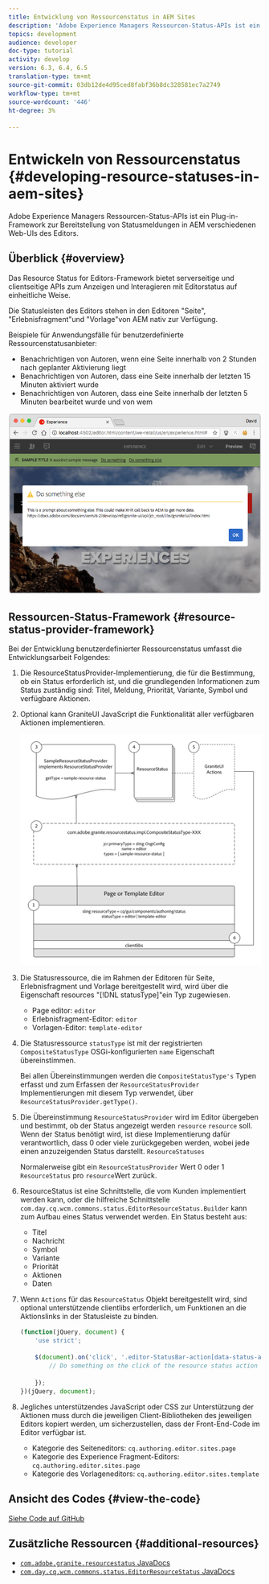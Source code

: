 ```yaml
---
title: Entwicklung von Ressourcenstatus in AEM Sites
description: 'Adobe Experience Managers Ressourcen-Status-APIs ist ein Plug-in-Framework zur Bereitstellung von Statusmeldungen in AEM verschiedenen Web-UIs des Editors. '
topics: development
audience: developer
doc-type: tutorial
activity: develop
version: 6.3, 6.4, 6.5
translation-type: tm+mt
source-git-commit: 03db12de4d95ced8fabf36b8dc328581ec7a2749
workflow-type: tm+mt
source-wordcount: '446'
ht-degree: 3%

---
```



# Entwickeln von Ressourcenstatus {#developing-resource-statuses-in-aem-sites}

Adobe Experience Managers Ressourcen-Status-APIs ist ein Plug-in-Framework zur Bereitstellung von Statusmeldungen in AEM verschiedenen Web-UIs des Editors.

## Überblick {#overview}

Das Resource Status for Editors-Framework bietet serverseitige und clientseitige APIs zum Anzeigen und Interagieren mit Editorstatus auf einheitliche Weise.

Die Statusleisten des Editors stehen in den Editoren &quot;Seite&quot;, &quot;Erlebnisfragment&quot;und &quot;Vorlage&quot;von AEM nativ zur Verfügung.

Beispiele für Anwendungsfälle für benutzerdefinierte Ressourcenstatusanbieter:

* Benachrichtigen von Autoren, wenn eine Seite innerhalb von 2 Stunden nach geplanter Aktivierung liegt
* Benachrichtigen von Autoren, dass eine Seite innerhalb der letzten 15 Minuten aktiviert wurde
* Benachrichtigen von Autoren, dass eine Seite innerhalb der letzten 5 Minuten bearbeitet wurde und von wem

![Übersicht über den Status der AEM](assets/sample-editor-resource-status-screenshot.png)

## Ressourcen-Status-Framework {#resource-status-provider-framework}

Bei der Entwicklung benutzerdefinierter Ressourcenstatus umfasst die Entwicklungsarbeit Folgendes:

1. Die ResourceStatusProvider-Implementierung, die für die Bestimmung, ob ein Status erforderlich ist, und die grundlegenden Informationen zum Status zuständig sind: Titel, Meldung, Priorität, Variante, Symbol und verfügbare Aktionen.
2. Optional kann GraniteUI JavaScript die Funktionalität aller verfügbaren Aktionen implementieren.

   ![Ressourcenstatusarchitektur](assets/sample-editor-resource-status-application-architecture.png)

3. Die Statusressource, die im Rahmen der Editoren für Seite, Erlebnisfragment und Vorlage bereitgestellt wird, wird über die Eigenschaft resources &quot;[!DNL statusType]&quot;ein Typ zugewiesen.

   * Page editor: `editor`
   * Erlebnisfragment-Editor: `editor`
   * Vorlagen-Editor: `template-editor`

4. Die Statusressource `statusType` ist mit der registrierten `CompositeStatusType` OSGi-konfigurierten `name` Eigenschaft übereinstimmen.

   Bei allen Übereinstimmungen werden die `CompositeStatusType's` Typen erfasst und zum Erfassen der `ResourceStatusProvider` Implementierungen mit diesem Typ verwendet, über `ResourceStatusProvider.getType()`.

5. Die Übereinstimmung `ResourceStatusProvider` wird im Editor übergeben und bestimmt, ob der Status angezeigt werden `resource` `resource` soll. Wenn der Status benötigt wird, ist diese Implementierung dafür verantwortlich, dass 0 oder viele zurückgegeben werden, wobei jede einen anzuzeigenden Status darstellt. `ResourceStatuses`

   Normalerweise gibt ein `ResourceStatusProvider` Wert 0 oder 1 `ResourceStatus` pro `resource`Wert zurück.

6. ResourceStatus ist eine Schnittstelle, die vom Kunden implementiert werden kann, oder die hilfreiche Schnittstelle `com.day.cq.wcm.commons.status.EditorResourceStatus.Builder` kann zum Aufbau eines Status verwendet werden. Ein Status besteht aus:

   * Titel
   * Nachricht
   * Symbol
   * Variante
   * Priorität
   * Aktionen   
   * Daten

7. Wenn `Actions` für das `ResourceStatus` Objekt bereitgestellt wird, sind optional unterstützende clientlibs erforderlich, um Funktionen an die Aktionslinks in der Statusleiste zu binden.

   ```js
   (function(jQuery, document) {
       'use strict';
   
       $(document).on('click', '.editor-StatusBar-action[data-status-action-id="do-something"]', function () {
           // Do something on the click of the resource status action
   
       });
   })(jQuery, document);
   ```

8. Jegliches unterstützendes JavaScript oder CSS zur Unterstützung der Aktionen muss durch die jeweiligen Client-Bibliotheken des jeweiligen Editors kopiert werden, um sicherzustellen, dass der Front-End-Code im Editor verfügbar ist.

   * Kategorie des Seiteneditors: `cq.authoring.editor.sites.page`
   * Kategorie des Experience Fragment-Editors: `cq.authoring.editor.sites.page`
   * Kategorie des Vorlageneditors: `cq.authoring.editor.sites.template`

## Ansicht des Codes {#view-the-code}

[Siehe Code auf GitHub](https://github.com/Adobe-Consulting-Services/acs-aem-samples/tree/master/bundle/src/main/java/com/adobe/acs/samples/resourcestatus/impl/SampleEditorResourceStatusProvider.java)

## Zusätzliche Ressourcen {#additional-resources}

* [`com.adobe.granite.resourcestatus` JavaDocs](https://helpx.adobe.com/experience-manager/6-5/sites/developing/using/reference-materials/javadoc/com/adobe/granite/resourcestatus/package-summary.html)
* [`com.day.cq.wcm.commons.status.EditorResourceStatus` JavaDocs](https://helpx.adobe.com/experience-manager/6-5/sites/developing/using/reference-materials/javadoc/com/day/cq/wcm/commons/status/EditorResourceStatus.html)
